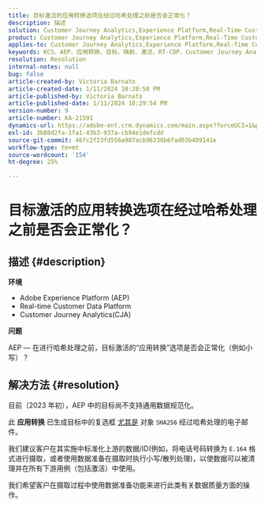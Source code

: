 ```yaml
---
title: 目标激活的应用转换选项在经过哈希处理之前是否会正常化？
description: 描述
solution: Customer Journey Analytics,Experience Platform,Real-Time Customer Data Platform
product: Customer Journey Analytics,Experience Platform,Real-Time Customer Data Platform
applies-to: Customer Journey Analytics,Experience Platform,Real-Time Customer Data Platform
keywords: KCS、AEP、应用转换、目标、映射、激活、RT-CDP、Customer Journey Analytics、标准化、Adobe Experience Platform
resolution: Resolution
internal-notes: null
bug: false
article-created-by: Victoria Barnato
article-created-date: 1/11/2024 10:28:50 PM
article-published-by: Victoria Barnato
article-published-date: 1/11/2024 10:29:54 PM
version-number: 9
article-number: KA-21591
dynamics-url: https://adobe-ent.crm.dynamics.com/main.aspx?forceUCI=1&pagetype=entityrecord&etn=knowledgearticle&id=642f12ca-d0b0-ee11-a569-6045bd006704
exl-id: 3b88d2fa-1fa1-43b3-937a-cb94e1defcdd
source-git-commit: 46fc2f23fd556a987acb96338b6fad03b489141e
workflow-type: tm+mt
source-wordcount: '154'
ht-degree: 25%

---
```


# 目标激活的应用转换选项在经过哈希处理之前是否会正常化？

## 描述 {#description}


<b>环境</b>

- Adobe Experience Platform (AEP)
- Real-time Customer Data Platform
- Customer Journey Analytics(CJA)




<b>问题</b>


AEP — 在进行哈希处理之前，目标激活的“应用转换”选项是否会正常化（例如小写）？


## 解决方法 {#resolution}


目前（2023 年初），AEP 中的目标尚不支持通用数据规范化。


此 <b>应用转换</b> 已生成目标中的复选框 <u>尤其是</u> 对象 `SHA256` 经过哈希处理的电子邮件。


我们建议客户在其实施中标准化上游的数据/ID(例如，将电话号码转换为 `E.164` 格式进行摄取，或者使用数据准备在摄取时执行小写/散列处理)，以使数据可以被清理并在所有下游用例（包括激活）中使用。

我们希望客户在摄取过程中使用数据准备功能来进行此类有关数据质量方面的操作。
